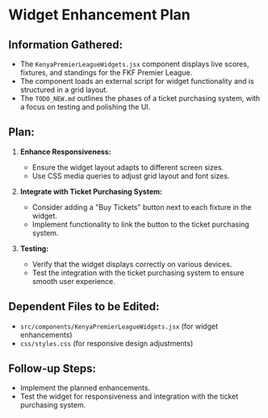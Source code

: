 # Widget Enhancement Plan

## Information Gathered:
- The `KenyaPremierLeagueWidgets.jsx` component displays live scores, fixtures, and standings for the FKF Premier League.
- The component loads an external script for widget functionality and is structured in a grid layout.
- The `TODO_NEW.md` outlines the phases of a ticket purchasing system, with a focus on testing and polishing the UI.

## Plan:
1. **Enhance Responsiveness:**
   - Ensure the widget layout adapts to different screen sizes.
   - Use CSS media queries to adjust grid layout and font sizes.

2. **Integrate with Ticket Purchasing System:**
   - Consider adding a "Buy Tickets" button next to each fixture in the widget.
   - Implement functionality to link the button to the ticket purchasing system.

3. **Testing:**
   - Verify that the widget displays correctly on various devices.
   - Test the integration with the ticket purchasing system to ensure smooth user experience.

## Dependent Files to be Edited:
- `src/components/KenyaPremierLeagueWidgets.jsx` (for widget enhancements)
- `css/styles.css` (for responsive design adjustments)

## Follow-up Steps:
- Implement the planned enhancements.
- Test the widget for responsiveness and integration with the ticket purchasing system.
